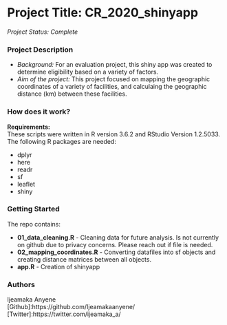 # Project Title: CR_2020_shinyapp
<i>Project Status: Complete</i></br>

<h3>Project Description</h3>
<ul>
  <li><i>Background:</i> For an evaluation project, this shiny app was created to determine eligibility based on a variety of factors.</li>
  <li><i>Aim of the project:</i> This project focused on mapping the geographic coordinates of a variety of facilities, and calculaing the geographic distance (km) between these facilities. </li>
</ul>

<h3>How does it work?</h3>
<b>Requirements:</b></br>
These scripts were written in R version 3.6.2 and RStudio Version 1.2.5033. The following R packages are needed:</br>
<ul>
  <li> dplyr </li>
  <li> here </li>
  <li> readr </li>
  <li> sf </li>
  <li> leaflet </li>
  <li> shiny </li>
</ul> 

<h3>Getting Started</h3>
The repo contains:
<ul>
  <li><b>01_data_cleaning.R</b> - Cleaning data for future analysis. Is not currently on github due to privacy concerns. Please reach out if file is needed. </li>
  <li><b>02_mapping_coordinates.R</b> - Converting datafiles into sf objects and creating distance matrices between all objects.</li>
  <li><b>app.R</b> - Creation of shinyapp</li>
</ul>


<h3>Authors</h3>
Ijeamaka Anyene </br>
[Github]:https://github.com/Ijeamakaanyene/  </br>
[Twitter]:https://twitter.com/ijeamaka_a/  </br>

